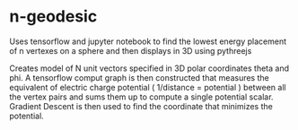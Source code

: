 # n-geodesic
Uses tensorflow and jupyter notebook to find the lowest energy placement of n vertexes on a sphere and then displays in 3D using pythreejs


Creates model of N unit vectors specified in 3D polar coordinates theta and phi. A tensorflow comput graph is then constructed that measures the equivalent of electric charge potential ( 1/distance = potential ) between all the vertex pairs and sums them up to compute a single potential scalar. Gradient Descent is then used to find the coordinate that minimizes the potential.

